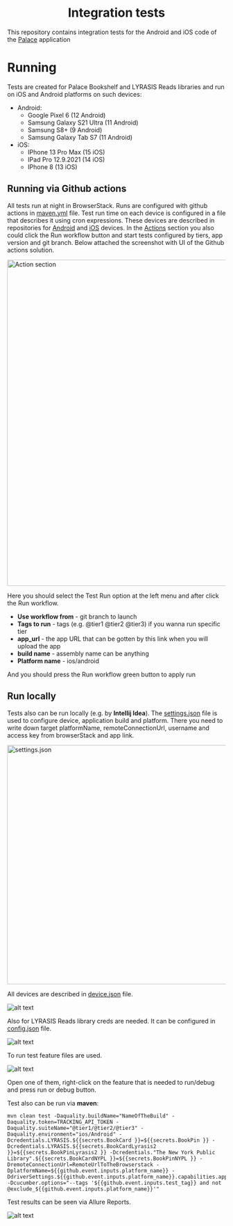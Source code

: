 <h1 align="center"> Integration tests </h1>

This repository contains integration tests for the Android and iOS code of the [Palace](https://thepalaceproject.org/) application

# Running

Tests are created for Palace Bookshelf and LYRASIS Reads libraries and run on iOS and Android platforms on such devices:
* Android:
  * Google Pixel 6 (12 Android)
  * Samsung Galaxy S21 Ultra (11 Android)
  * Samsung S8+ (9 Android)
  * Samsung Galaxy Tab S7 (11 Android)
* iOS:
  * IPhone 13 Pro Max (15 iOS)
  * IPad Pro 12.9.2021 (14 iOS)
  * IPhone 8 (13 iOS)

## Running via Github actions

All tests run at night in BrowserStack. Runs are configured with github actions in [maven.yml](https://github.com/ThePalaceProject/mobile-integration-tests/blob/main/.github/workflows/maven.yml) file. Test run time on each device is configured in a file that describes it using cron expressions. These devices are described in repositories for [Android](https://github.com/ThePalaceProject/android-binaries/tree/main/.github/workflows) and [iOS](https://github.com/ThePalaceProject/ios-binaries/tree/master/.github/workflows) devices. In the [Actions](https://github.com/ThePalaceProject/mobile-integration-tests/actions) section you also could click the Run workflow button and start tests configured by tiers, app version and git branch. Below attached the screenshot with UI of the Github actions solution.

<img src="https://github.com/AEkaterina/pictures/blob/main/Screenshot_25.png" width="750" alt="Action section">

Here you should select the Test Run option at the left menu and after click the Run workflow.

* **Use workflow from** - git branch to launch
* **Tags to run** - tags (e.g. @tier1 @tier2 @tier3) if you wanna run specific tier
* **app_url** - the app URL that can be gotten by this link when you will upload the app
* **build name** - assembly name can be anything
* **Platform name** - ios/android

And you should press the Run workflow green button to apply run

## Run locally

Tests also can be run locally (e.g. by **Intellij Idea**). The [settings.json](https://github.com/ThePalaceProject/mobile-integration-tests/blob/main/src/test/resources/settings.json) file is used to configure device, application build and platform. There you need to write down target platformName, remoteConnectionUrl, username and access key from browserStack and app link.

<img src="https://github.com/AEkaterina/pictures/blob/main/Screenshot_26.png" height="550" alt="settings.json">

All devices are described in [device.json](https://github.com/ThePalaceProject/mobile-integration-tests/blob/main/src/test/resources/devices.json) file.

![alt text](https://github.com/AEkaterina/pictures/blob/main/Screenshot_27.png "devices.json file")

Also for LYRASIS Reads library creds are needed. It can be configured in [config.json](https://github.com/ThePalaceProject/mobile-integration-tests/blob/main/src/test/resources/config.json) file.

![alt text](https://github.com/AEkaterina/pictures/blob/main/Screenshot_28.png "config.json file")

To run test feature files are used.

![alt text](https://github.com/AEkaterina/pictures/blob/main/Screenshot_29.png "feature files")

Open one of them, right-click on the feature that is needed to run/debug and press run or debug button.

Test also can be run via **maven**:

```
mvn clean test -Daquality.buildName="NameOfTheBuild" -Daquality.token=TRACKING_API_TOKEN -Daquality.suiteName="@tier1/@tier2/@tier3" -Daquality.environment="ios/Android" -Dcredentials.LYRASIS.${{secrets.BookCard }}=${{secrets.BookPin }} -Dcredentials.LYRASIS.${{secrets.BookCardLyrasis2 }}=${{secrets.BookPinLyrasis2 }} -Dcredentials."The New York Public Library".${{secrets.BookCardNYPL }}=${{secrets.BookPinNYPL }} -DremoteConnectionUrl=RemoteUrlToTheBrowserstack -DplatformName=${{github.event.inputs.platform_name}} -DdriverSettings.${{github.event.inputs.platform_name}}.capabilities.app=${{github.event.inputs.bs_app_link}} -Dcucumber.options="--tags '${{github.event.inputs.test_tag}} and not @exclude_${{github.event.inputs.platform_name}}'"
```

Test results can be seen via Allure Reports.

![alt text](https://github.com/AEkaterina/pictures/blob/main/Screenshot_30.png "allure")
